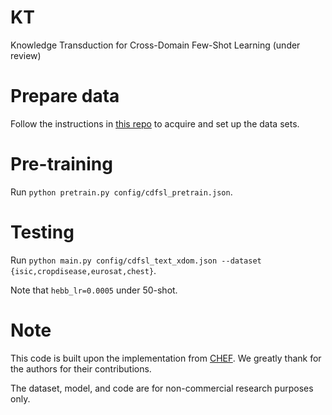 # KT
Knowledge Transduction for Cross-Domain Few-Shot Learning (under review)

# Prepare data
Follow the instructions in [this repo](https://github.com/ml-jku/chef) 
to acquire and set up the data sets. 

# Pre-training
Run `python pretrain.py config/cdfsl_pretrain.json`.

# Testing
Run `python main.py config/cdfsl_text_xdom.json --dataset {isic,cropdisease,eurosat,chest}`.

Note that `hebb_lr=0.0005` under 50-shot.

# Note
This code is built upon the implementation from [CHEF](https://github.com/ml-jku/chef). We greatly thank for the authors for their contributions.

The dataset, model, and code are for non-commercial research purposes only.

